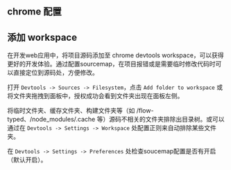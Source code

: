 chrome 配置
-----

## 添加 workspace

在开发web应用中，将项目源码添加至 chrome devtools workspace，可以获得更好的开发体验。通过配置sourcemap，在项目报错或是需要临时修改代码时可以直接定位到源码处，方便修改。

打开 `Devtools -> Sources -> Filesystem`，点击 `Add folder to workspace` 或将文件夹拖拽到面板中，授权成功会看到文件夹出现在面板左侧。

将临时文件夹、缓存文件夹、构建文件夹等（如 /flow-typed、/node_modules/.cache 等）源码不相关的文件夹排除出目录树。或可以通过在 `Devtools -> Settings -> Workspace` 处配置正则来自动排除某些文件夹。

在 `Devtools -> Settings -> Preferences` 处检查soucemap配置是否有开启（默认开启）。
